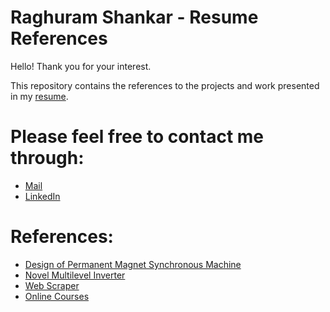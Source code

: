 # Raghuram Shankar - Resume References

Hello! Thank you for your interest. 

This repository contains the references to the projects and work presented in my [resume](https://github.com/raghuramshankar/resume/blob/master/r-shankar-resume-latest.pdf).

# Please feel free to contact me through:

- [Mail](mailto:raghuram.shankar98@gmail.com)
- [LinkedIn](https://www.linkedin.com/in/raghuramshankar)

# References:
- [Design of Permanent Magnet Synchronous Machine](https://github.com/raghuramshankar/electrical-machines-design-and-analysis)
- [Novel Multilevel Inverter](https://github.com/raghuramshankar/multilevel-inverter)
- [Web Scraper](https://github.com/raghuramshankar/web-scraper)
- [Online Courses](https://github.com/raghuramshankar/resume/tree/master/online-courses-certificates)
